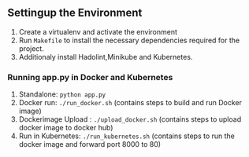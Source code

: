 

## Settingup the Environment

1. Create a virtualenv and activate the environment
2. Run `Makefile` to install the necessary dependencies required for the project.
3. Additionaly install Hadolint,Minikube and Kubernetes.

### Running app.py in Docker and Kubernetes

1. Standalone:  `python app.py` 
2. Docker run:  `./run_docker.sh` (contains steps to build and run Docker image)
3. Dockerimage Upload : `./upload_docker.sh` (contains steps to upload docker image to docker hub)
4. Run in Kubernetes:  `./run_kubernetes.sh` (contains steps to run the docker image and forward port 8000 to 80)

